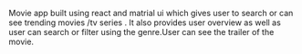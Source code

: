 Movie app built using react and matrial ui which gives user to search or can see trending movies /tv series . It also provides user overview as well as user can search or filter using the genre.User can see the trailer of the movie.